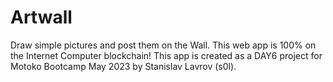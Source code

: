 # Artwall

Draw simple pictures and post them on the Wall. This web app is 100% on the Internet Computer blockchain!
This app is created as a DAY6 project for Motoko Bootcamp May 2023 by Stanislav Lavrov (s0l).

